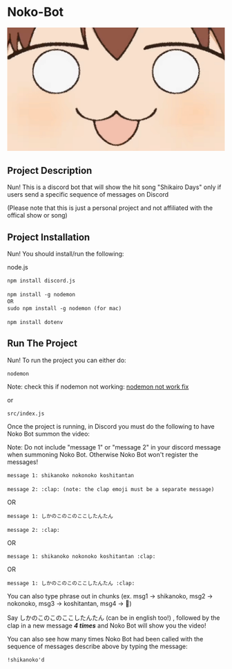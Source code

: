 # Noko-Bot

![Nun](static/images/NUN.jpg)



## Project Description
Nun! This is a discord bot that will show the hit song "Shikairo Days" only if users send a specific sequence of messages on Discord

(Please note that this is just a personal project and not affiliated with the offical show or song)

## Project Installation
Nun! You should install/run the following:

node.js
```
npm install discord.js

npm install -g nodemon
OR 
sudo npm install -g nodemon (for mac)

npm install dotenv
```


## Run The Project
Nun! To run the project you can either do:

```
nodemon
```
Note: check this if nodemon not working: [nodemon not work fix](https://stackoverflow.com/questions/63423584/how-to-fix-error-nodemon-ps1-cannot-be-loaded-because-running-scripts-is-disabl)

or

```
src/index.js
```

Once the project is running, in Discord you must do the following to have Noko Bot summon the video:

Note: Do not include "message 1" or "message 2" in your discord message when summoning Noko Bot. Otherwise Noko Bot won't register the messages!

```
message 1: shikanoko nokonoko koshitantan

message 2: :clap: (note: the clap emoji must be a separate message)
```

OR 

```
message 1: しかのこのこのここしたんたん

message 2: :clap:
```

OR 

```
message 1: shikanoko nokonoko koshitantan :clap:
```

OR

```
message 1: しかのこのこのここしたんたん :clap:
```


You can also type phrase out in chunks
(ex. msg1 -> shikanoko, msg2 -> nokonoko,  msg3 -> koshitantan, msg4 -> :clap:)

Say しかのこのこのここしたんたん (can be in english too!) , followed by the clap in a new message ***4 times*** and Noko Bot will show you the video! 

You can also see how many times Noko Bot had been called with the sequence of messages describe above by typing the message:
```
!shikanoko'd
```







